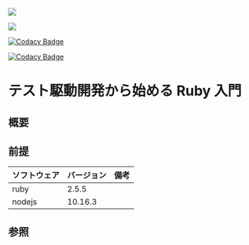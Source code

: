 [![](https://github.com/hiroshima-arc/tdd_rb/workflows/Ruby/badge.svg)](https://github.com/hiroshima-arc/tdd_rb/actions)

[![](https://github.com/hiroshima-arc/tdd_rb/workflows/Nodejs/badge.svg)](https://github.com/hiroshima-arc/tdd_rb/actions)

[![Codacy Badge](https://api.codacy.com/project/badge/Grade/d9d68ac7404a4645982835016313882c)](https://www.codacy.com/gh/hiroshima-arc/tdd_rb?utm_source=github.com&amp;utm_medium=referral&amp;utm_content=hiroshima-arc/tdd_rb&amp;utm_campaign=Badge_Grade)

[![Codacy Badge](https://api.codacy.com/project/badge/Coverage/d9d68ac7404a4645982835016313882c)](https://www.codacy.com/gh/hiroshima-arc/tdd_rb?utm_source=github.com&utm_medium=referral&utm_content=hiroshima-arc/tdd_rb&utm_campaign=Badge_Coverage)


# テスト駆動開発から始める Ruby 入門

## 概要

## 前提

| ソフトウェア | バージョン | 備考 |
| :----------- | :--------- | :--- |
| ruby         | 2.5.5      |      |
| nodejs       | 10.16.3    |      |

## 参照

